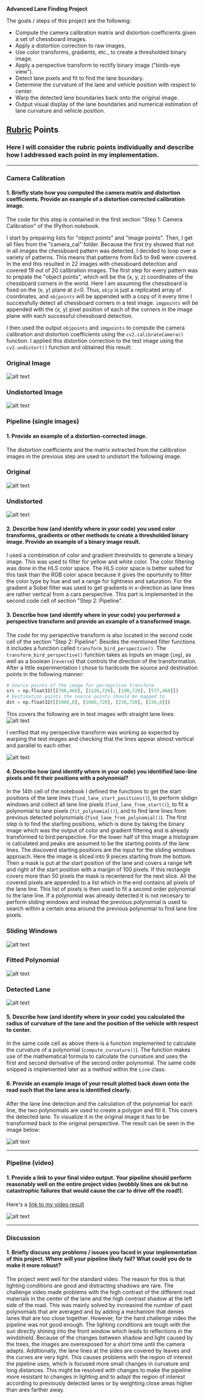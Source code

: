 **Advanced Lane Finding Project**

The goals / steps of this project are the following:

* Compute the camera calibration matrix and distortion coefficients given a set of chessboard images.
* Apply a distortion correction to raw images.
* Use color transforms, gradients, etc., to create a thresholded binary image.
* Apply a perspective transform to rectify binary image ("birds-eye view").
* Detect lane pixels and fit to find the lane boundary.
* Determine the curvature of the lane and vehicle position with respect to center.
* Warp the detected lane boundaries back onto the original image.
* Output visual display of the lane boundaries and numerical estimation of lane curvature and vehicle position.

[//]: # (Image References)

[image1]: ./camera_cal/calibration01.jpg "Calibration Image"
[image2]: ./output_images/calibration/test_undist.jpg "Undistorted"
[image3]: ./test_images/test1.jpg "Test Image"
[image4]: ./output_images/pipeline/undist_test_1.jpg "Undistorted Test Image"
[image5]: ./output_images/pipeline/warp_area.png
[image6]: ./output_images/pipeline/pipeline.png "Pipeline"
[image7]: ./output_images/pipeline/sliding_windows.png "Sliding Windows"
[image8]: ./output_images/pipeline/polynomials.png "Fitted Polynomials"
[image9]: ./output_images/pipeline/detected_lane.png "Detected Lane"
[image10]: ./output_images/pipeline/warped_back.png "Lane Overlay"
[image11]: ./result.gif
[video1]: ./project_result.mp4 "Video"

## [Rubric](https://review.udacity.com/#!/rubrics/571/view) Points

### Here I will consider the rubric points individually and describe how I addressed each point in my implementation.  

---

### Camera Calibration

#### 1. Briefly state how you computed the camera matrix and distortion coefficients. Provide an example of a distortion corrected calibration image.

The code for this step is contained in the first section "Step 1: Camera Calibration" of the IPython notebook.  

I start by preparing lists for "object points" and "image points". Then, I get all files from the "camera_cal" folder. Because the first try showed that not in all images the chessboard pattern was detected, I decided to loop over a variety of patterns. This means that patterns from 6x5 to 9x6 were covered. In the end this resulted in 22 images with chessboard detection and covered 19 out of 20 calibration images. The first step for every pattern was to prepate the "object points", which will be the (x, y, z) coordinates of the chessboard corners in the world. Here I am assuming the chessboard is fixed on the (x, y) plane at z=0.  Thus, `objp` is just a replicated array of coordinates, and `objpoints` will be appended with a copy of it every time I successfully detect all chessboard corners in a test image.  `imgpoints` will be appended with the (x, y) pixel position of each of the corners in the image plane with each successful chessboard detection.  

I then used the output `objpoints` and `imgpoints` to compute the camera calibration and distortion coefficients using the `cv2.calibrateCamera()` function.  I applied this distortion correction to the test image using the `cv2.undistort()` function and obtained this result: 

### Original Image
![alt text][image1]
### Undistorted Image
![alt text][image2]

### Pipeline (single images)

#### 1. Provide an example of a distortion-corrected image.

The distortion coefficients and the matrix extracted from the calibration images in the previous step are used to undistort the following image. 

### Original
![alt text][image3]
### Undistorted
![alt text][image4]

#### 2. Describe how (and identify where in your code) you used color transforms, gradients or other methods to create a thresholded binary image.  Provide an example of a binary image result.

I used a combination of color and gradient thresholds to generate a binary image. This was used to filter for yellow and white color. The color filtering was done in the HLS color space. The HLS color space is better suited for this task than the RGB color space because it gives the oportunity to filter the color type by hue and set a range for lightness and saturation. For the gradient a Sobel filter was used to get gradients in x-direction as lane lines are rather vertical from a cars perspective. This part is implemented in the second code cell of section "Step 2: Pipeline".

#### 3. Describe how (and identify where in your code) you performed a perspective transform and provide an example of a transformed image.

The code for my perspective transform is also located in the second code cell of the section "Step 2: Pipeline". Besides the mentioned filter functions it includes a function called `transform_bird_perspective()`.  The `transform_bird_perspective()` function takes as inputs an image (`img`), as well as a boolean (`reverse`) that controls the direction of the transformation. After a little experimentation I chose to hardcode the source and destination points in the following manner:

```python
# Source points of the image for persepctive transform
src = np.float32([[708,460], [1126,720], [190,720], [577,460]])
# Destination points the source points should be mapped to
dst = np.float32([[1080,0], [1080,720], [236,720], [236,0]])
```
This covers the following are in test images with straight lane lines:
![alt text][image5]

I verified that my perspective transform was working as expected by warping the test images and checking that the lines appear almost vertical and parallel to each other.

![alt text][image6]

#### 4. Describe how (and identify where in your code) you identified lane-line pixels and fit their positions with a polynomial?

In the 14th cell of the notebook I defined the functions to get the start positions of the lane lines (`find_lane_start_positions()`), to perform slidign windows and collect all lane line pixels (`find_lane_from_start()`), to fit a polynomial to lane pixels (`fit_polynomial()`), and to find lane lines from previous detected polynomials (`find_lane_from_polynomial()`).
The first step is to find the starting positions, which is done by taking the binary image which was the output of color and gradient filtering and is already transformed to bird perspective. For the lower half of this image a histogram is calculated and peaks are assumed to be the starting points of the lane lines. The discoverd starting positions are the input for the sliding windows approach. Here the image is sliced into 9 pieces starting from the bottom. Then a mask is put at the start position of the lane and covers a range left and right of the start position with a margin of 100 pixels. If this rectangle covers more than 50 pixels the mask is recentered for the next slice. All the covered pixels are appended to a list which in the end contains all pixels of the lane line. This list of pixels is then used to fit a second order polynomial to the lane line. If a polynomial was already detected it is not necesary to perform sliding windows and instead the previous polynomial is used to search within a certain area around the previous polynomial to find lane line pixels. 

### Sliding Windows
![alt text][image7]
### Fitted Polynomial
![alt text][image8]
### Detected Lane
![alt text][image9]

#### 5. Describe how (and identify where in your code) you calculated the radius of curvature of the lane and the position of the vehicle with respect to center.

In the same code cell as above there is a function implemented to calculate the curvature of a polynomial (`compute_curvature()`). The function makes use of the mathematical formula to calculate the curvature and uses the first and second derivative of the second order polynomial. The same code snipped is implemented later as a method within the `Line` class.

#### 6. Provide an example image of your result plotted back down onto the road such that the lane area is identified clearly.

After the lane line detection and the calculation of the polynomial for each line, the two polynomials are used to create a polygon and fill it. This covers the detected lane. To visualize it in the original image it has to be transformed back to the original perspective. The result can be seen in the image below:

![alt text][image10]

---

### Pipeline (video)

#### 1. Provide a link to your final video output.  Your pipeline should perform reasonably well on the entire project video (wobbly lines are ok but no catastrophic failures that would cause the car to drive off the road!).

Here's a [link to my video result](./project_result.mp4)

![alt text][image11]

---

### Discussion

#### 1. Briefly discuss any problems / issues you faced in your implementation of this project.  Where will your pipeline likely fail?  What could you do to make it more robust?

The project went well for the standard video. The reason for this is that lighting conditions are good and distracting shadows are rare. The challenge video made problems with the high contrast of the different road materials in the center of the lane and the high contrast shadow at the left side of the road. This was mainly solved by increasind the number of past polynomials that are averaged and by adding a mechanism that denies lanes that are too close together. However, for the hard challenge video the pipeline was not good enough. The lighting conditions are tough with the sun directly shining into the front window which leads to reflections in the windshield. Because of the changes between shadow and light caused by the trees, the images are overexposed for a short time until the camera adapts. Additionally, the lane lines at the sides are covered by leaves and the curves are very tight. This causes problems with the region of interest the pipeline uses, which is focused more small changes in curvature and long distances. This might be resolved with changes to make the pipeline more resistant to changes in lighting and to adapt the region of interest according to previously detected lanes or by weighting close areas higher than ares farther away. 
